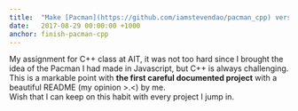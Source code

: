 ```yaml
---
title:  "Make [Pacman](https://github.com/iamstevendao/pacman_cpp) version C++"
date:   2017-08-29 00:00:00 +1000
anchor: finish-pacman-cpp
---
```

My assignment for C++ class at AIT, it was not too hard since I brought the idea of the Pacman I had made in Javascript, but C++ is always challenging. This is a markable point with **the first careful documented project** with a beautiful README (my opinion >.<) by me.  
Wish that I can keep on this habit with every project I jump in. 